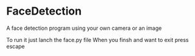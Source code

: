 # FaceDetection
A face detection program using your own camera or an image

To run it just lanch the face.py file 
When you finsh and want to exit press escape

